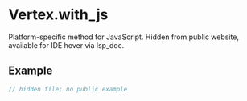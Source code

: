 # Vertex.with_js

Platform-specific method for JavaScript.
Hidden from public website, available for IDE hover via lsp_doc.

## Example

```rust
// hidden file; no public example
```
